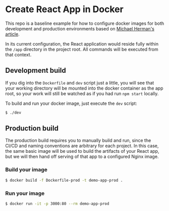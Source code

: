 # Create React App in Docker

This repo is a baseline example for how to configure docker images for both
development and production environments based on [Michael Herman's article](http://mherman.org/blog/2017/12/07/dockerizing-a-react-app/).

In its current configuration, the React application would reside fully within the `/app` directory in the project root. All commands will be executed from that context.

## Development build

If you dig into the `Dockerfile` and `dev` script just a little, you will see that
your working directory will be mounted into the docker container as the app root,
so your work will still be watched as if you had run `npm start` locally.

To build and run your docker image, just execute the `dev` script:

```sh
$ ./dev
```

## Production build

The production build requires you to manually build and run, since the CI/CD and
naming conventions are arbitrary for each project. In this case, the same basic image
will be used to build the artifacts of your React app, but we will then hand off
serving of that app to a configured Nginx image.

### Build your image

```sh
$ docker build -f Dockerfile-prod -t demo-app-prod .
```

### Run your image

```sh
$ docker run -it -p 3000:80 --rm demo-app-prod
```
